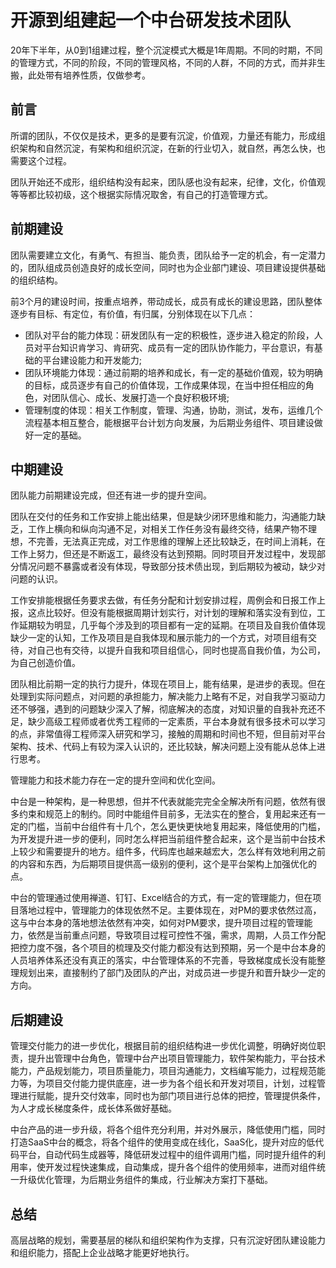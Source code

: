 # 开源到组建起一个中台研发技术团队

20年下半年，从0到1组建过程，整个沉淀模式大概是1年周期。不同的时期，不同的管理方式，不同的阶段，不同的管理风格，不同的人群，不同的方式，而并非生搬，此处带有培养性质，仅做参考。

## 前言

所谓的团队，不仅仅是技术，更多的是要有沉淀，价值观，力量还有能力，形成组织架构和自然沉淀，有架构和组织沉淀，在新的行业切入，就自然，再怎么快，也需要这个过程。

团队开始还不成形，组织结构没有起来，团队感也没有起来，纪律，文化，价值观等等都比较初级，这个根据实际情况取舍，有自己的打造管理方式。

## 前期建设

团队需要建立文化，有勇气、有担当、能负责，团队给予一定的机会，有一定潜力的，团队组成员创造良好的成长空间，同时也为企业部门建设、项目建设提供基础的组织结构。

前3个月的建设时间，按重点培养，带动成长，成员有成长的建设思路，团队整体逐步有目标、有定位，有价值，有归属，分别体现在以下几点：
- 团队对平台的能力体现：研发团队有一定的积极性，逐步进入稳定的阶段，人员对平台知识肯学习、肯研究、成员有一定的团队协作能力，平台意识，有基础的平台建设能力和开发能力;
- 团队环境能力体现：通过前期的培养和成长，有一定的基础价值观，较为明确的目标，成员逐步有自己的价值体现，工作成果体现，在当中担任相应的角色，对团队信心、成长、发展打造一个良好积极环境;
- 管理制度的体现：相关工作制度，管理、沟通，协助，测试，发布，运维几个流程基本相互整合，能根据平台计划方向发展，为后期业务组件、项目建设做好一定的基础。

## 中期建设

团队能力前期建设完成，但还有进一步的提升空间。

团队在交付的任务和工作安排上能出结果，但是缺少闭环思维和能力，沟通能力缺乏，工作上横向和纵向沟通不足，对相关工作任务没有最终交待，结果产物不理想，不完善，无法真正完成，对工作思维的理解上还比较缺乏，在时间上消耗，在工作上努力，但还是不断返工，最终没有达到预期。同时项目开发过程中，发现部分情况问题不暴露或者没有体现，导致部分技术债出现，到后期较为被动，缺少对问题的认识。

工作安排能根据任务要求去做，有任务分配和计划安排过程，周例会和日报工作上报，这点比较好。但没有能根据周期计划实行，对计划的理解和落实没有到位，工作延期较为明显，几乎每个涉及到的项目都有一定的延期。在项目及自我价值体现缺少一定的认知，工作及项目是自我体现和展示能力的一个方式，对项目组有交待，对自己也有交待，以提升自我和项目组信心，同时也提高自我价值，为公司，为自己创造价值。

团队相比前期一定的执行力提升，体现在项目上，能有结果，是进步的表现。但在处理到实际问题点，对问题的承担能力，解决能力上略有不足，对自我学习驱动力还不够强，遇到的问题缺少深入了解，彻底解决的态度，对知识量的自我补充还不足，缺少高级工程师或者优秀工程师的一定素质，平台本身就有很多技术可以学习的点，非常值得工程师深入研究和学习，接触的周期和时间也不短，但目前对平台架构、技术、代码上有较为深入认识的，还比较缺，解决问题上没有能从总体上进行思考。

管理能力和技术能力存在一定的提升空间和优化空间。

中台是一种架构，是一种思想，但并不代表就能完完全全解决所有问题，依然有很多约束和规范上的制约。同时中能组件目前多，无法实在的整合，复用起来还有一定的门槛，当前中台组件有十几个，怎么更快更快地复用起来，降低使用的门槛，为开发提升进一步的便利，同时怎么样把当前组件整合起来，这个是当前中台技术上较少和需要提升的地方。组件多，代码库也越来越宏大，怎么样有效地利用之前的内容和东西，为后期项目提供高一级别的便利，这个是平台架构上加强优化的点。

中台的管理通过使用禅道、钉钉、Excel结合的方式，有一定的管理能力，但在项目落地过程中，管理能力的体现依然不足。主要体现在，对PM的要求依然过高，这与中台本身的落地想法依然有冲突，如何对PM要求，提升项目过程的管理能力，依然是当前重点问题，导致项目过程可控性不强，需求，周期，人员工作分配把控力度不强，各个项目的梳理及交付能力都没有达到预期，另一个是中台本身的人员培养体系还没有真正的落实，中台管理体系的不完善，导致梯度成长没有能整理规划出来，直接制约了部门及团队的产出，对成员进一步提升和晋升缺少一定的方向。

## 后期建设

管理交付能力的进一步优化，根据目前的组织结构进一步优化调整，明确好岗位职责，提升出管理中台角色，管理中台产出项目管理能力，软件架构能力，平台技术能力，产品规划能力，项目质量能力，项目沟通能力，文档编写能力，过程规范能力等，为项目交付能力提供底座，进一步为各个组长和开发对项目，计划，过程管理进行赋能，提升交付效率，同时也为部门项目进行总体的把控，管理提供条件，为人才成长梯度条件，成长体系做好基础。

中台产品的进一步升级，将各个组件充分利用，并对外展示，降低使用门槛，同时打造SaaS中台的概念，将各个组件的使用变成在线化，SaaS化，提升对应的低代码平台，自动代码生成器等，降低研发过程中的组件调用门槛，同时提升组件的利用率，使开发过程快速集成，自动集成，提升各个组件的使用频率，进而对组件统一升级优化管理，为后期业务组件的集成，行业解决方案打下基础。

## 总结

高层战略的规划，需要基层的梯队和组织架构作为支撑，只有沉淀好团队建设能力和组织能力，搭配上企业战略才能更好地执行。
